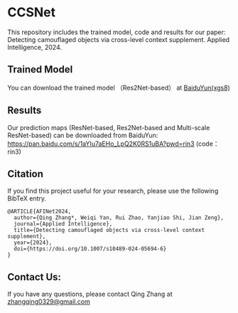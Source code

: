 # CCSNet  

This repository includes the trained model, code and results for our paper:   
Detecting camouflaged objects via cross-level context supplement. Applied Intelligence, 2024.   

## Trained Model  
You can download the trained model （Res2Net-based） at [BaiduYun(xgs8)](https://pan.baidu.com/s/1Kp4xXQ_t20dfHbdraS2W7w?pwd=xgs8)   

## Results   
Our prediction maps (ResNet-based, Res2Net-based and Multi-scale ResNet-based) can be downloaded from BaiduYun: https://pan.baidu.com/s/1aYIu7aEHo_LpQ2K0RS1uBA?pwd=rin3 (code：rin3)  

## Citation    
If you find this project useful for your research, please use the following BibTeX entry.  
```
@ARTICLE{AFINet2024,
  author={Qing Zhang*, Weiqi Yan, Rui Zhao, Yanjiao Shi, Jian Zeng},
  journal={Applied Intelligence}, 
  title={Detecting camouflaged objects via cross-level context supplement}, 
  year={2024},
  doi={https://doi.org/10.1007/s10489-024-05694-6}
}
```

## Contact Us:  
If you have any questions, please contact Qing Zhang at zhangqing0329@gmail.com

